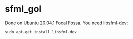 # sfml_gol

Done on Ubuntu 20.04.1 Focal Fossa. You need libsfml-dev:

`sudo apt-get install libsfml-dev`
